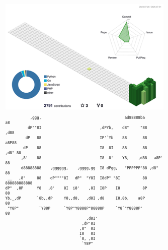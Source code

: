 

<!--
**tahmaseb73/Tahmaseb73** is a ✨ _special_ ✨ repository because its `README.md` (this file) appears on your GitHub profile.

Here are some ideas to get you started:

- 🔭 I’m currently working on ...
- 🌱 I’m currently learning ...
- 👯 I’m looking to collaborate on ...
- 🤔 I’m looking for help with ...
- 💬 Ask me about ...
- 📫 How to reach me: ...
- 😄 Pronouns: ...
- ⚡ Fun fact: ...
-->

<div align="center">
  <picture>
    <source media="(prefers-color-scheme: dark)" srcset="profile-3d-contrib/dark-theme.svg">
    <source media="(prefers-color-scheme: light)" srcset="profile-3d-contrib/light-theme.svg">
    <img src="profile-3d-contrib/light-theme.svg" alt="3D Contribution Graph">
  </picture>
</div>

```
           ,ggg,                                     ad88888ba          a8   
          dP""8I                          ,dPYb,    d8"     "88       ,d88   
         dP   88                          IP'`Yb    88       88      a8P88   
        dP    88                          I8  8I    88       88    ,d8" 88   
       ,8'    88                          I8  8'    Y8,    ,d88   a8P'  88   
       d88888888    ,gggggg,    ,gggg,gg  I8 dPgg,   "PPPPPP"88 ,d8"    88   
 __   ,8"     88    dP""""8I   dP"  "Y8I  I8dP" "8I          88 888888888888 
dP"  ,8P      Y8   ,8'    8I  i8'    ,8I  I8P    I8          8P         88   
Yb,_,dP       `8b,,dP     Y8,,d8,   ,d8I ,d8     I8,8b,    a8P          88   
 "Y8P"         `Y88P      `Y8P"Y8888P"88888P     `Y8`"Y8888P'           88   
                                    ,d8I'                                    
                                  ,dP'8I                                     
                                 ,8"  8I                                     
                                 I8   8I                                     
                                 `8, ,8I                                     
                                  `Y8P"
```
